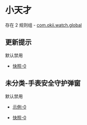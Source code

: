 # 小天才

存在 2 规则组 - [com.okii.watch.global](/src/apps/com.okii.watch.global.ts)

## 更新提示

默认禁用

- [快照-0](https://i.gkd.li/import/13630943)

## 未分类-手表安全守护弹窗

默认禁用

- [示例-0](https://m.gkd.li/57941037/8a5030a1-2b24-4a8a-a944-29d0eaabf936)

- [快照-0](https://i.gkd.li/import/13630944)
